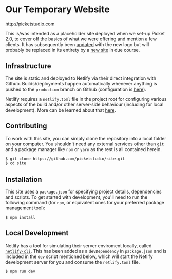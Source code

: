 # Our Temporary Website

[ http://picketstudio.com ](http://picketstudio.com)

This is/was intended as a placeholder site deployed when we set-up Picket 2.0, to cover off the basics of what we were offering and mention a few clients. It has subsequently been [updated](https://github.com/picketstudio/site/commit/b7ad83f967b6e5edc968677568e56685568c6e7f) with the new logo but will probably be replaced in its entirety by a [new site](https://github.com/picketstudio/home) in due course.

## Infrastructure

The site is static and deployed to Netlify via their direct integration with Github. Builds/deployments happen automatically whenever anything is pushed to the `production` branch on Github (configuration is [here](https://app.netlify.com/sites/picketstudio/settings/deploys)).

Netlify requires a `netlify.toml` file in the project root for configuring various aspects of the build and/or other server-side behaviour (including for local development). More can be learned about that [here](https://docs.netlify.com/configure-builds/file-based-configuration/).

## Contributing

To work with this site, you can simply clone the repository into a local folder on your computer. You shouldn't need any external services other than `git` and a package manager like `npm` or `yarn` as the rest is all contained herein.

~~~ sh
$ git clone https://github.com/picketstudio/site.git
$ cd site
~~~

## Installation

This site uses a `package.json` for specifying project details, dependencies and scripts. To get started with development, you'll need to run the following command (for `npm`, or equivalent ones for your preferred package management tool):

~~~ sh
$ npm install
~~~

## Local Development

Netlify has a tool for simulating their server enviroment locally, called [`netlify-cli`](https://docs.netlify.com/cli/get-started/). This has been added as a `devDependency` in `package.json` and is included in the `dev` script mentioned below, which will start the Netlify development server for you and consume the `netlify.toml` file.

~~~ sh
$ npm run dev
~~~

